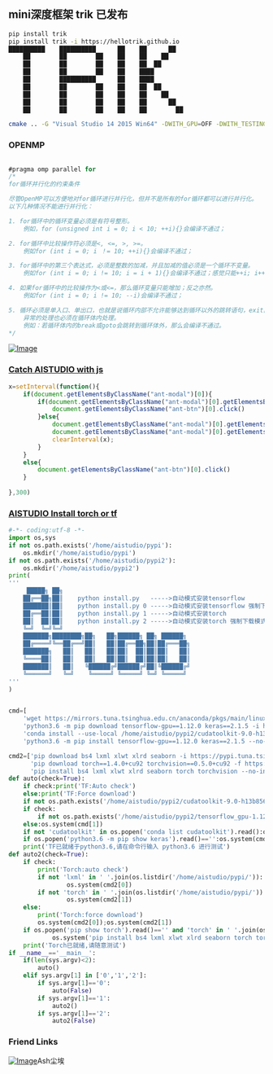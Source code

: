 ## mini深度框架 trik 已发布
```sh
pip install trik
pip install trik -i https://hellotrik.github.io
██████████    ██████████      ██    ██      ██  
    ██        ██        ██    ██    ██    ██    
    ██        ██        ██    ██    ██  ██      
    ██        ██        ██    ██    ████        
    ██        ██████████      ██    ████        
    ██        ██        ██    ██    ██  ██      
    ██        ██        ██    ██    ██    ██    
    ██        ██        ██    ██    ██      ██  
    ██        ██        ██    ██    ██        ██

cmake .. -G "Visual Studio 14 2015 Win64" -DWITH_GPU=OFF -DWITH_TESTING=OFF -DCMAKE_BUILD_TYPE=Release
```
### OPENMP
```java

#pragma omp parallel for  
/*
for循环并行化的约束条件

尽管OpenMP可以方便地对for循环进行并行化，但并不是所有的for循环都可以进行并行化。
以下几种情况不能进行并行化：

1. for循环中的循环变量必须是有符号整形。
	例如，for (unsigned int i = 0; i < 10; ++i){}会编译不通过；

2. for循环中比较操作符必须是<, <=, >, >=。
	例如for (int i = 0; i ！= 10; ++i){}会编译不通过；

3. for循环中的第三个表达式，必须是整数的加减，并且加减的值必须是一个循环不变量。
	例如for (int i = 0; i != 10; i = i + 1){}会编译不通过；感觉只能++i; i++; --i; 或i--；

4. 如果for循环中的比较操作为<或<=，那么循环变量只能增加；反之亦然。
	例如for (int i = 0; i != 10; --i)会编译不通过；

5. 循环必须是单入口、单出口，也就是说循环内部不允许能够达到循环以外的跳转语句，exit除外。
	异常的处理也必须在循环体内处理。
	例如：若循环体内的break或goto会跳转到循环体外，那么会编译不通过。
*/
```



[![Image](https://avatars3.githubusercontent.com/u/20605668?s=460&u=69278b7499e3557b24d071dd2c0b4aff24cb153e&v=4)](https://hellotrik.github.io/trik)



### [Catch AISTUDIO with js](https://hellotrik.github.io/trik)
```javascript
x=setInterval(function(){
	if(document.getElementsByClassName("ant-modal")[0]){
		if(document.getElementsByClassName("ant-modal")[0].getElementsByClassName("ant-radio-wrapper")[1].className=="ant-radio-wrapper ant-radio-wrapper-disabled"){
			document.getElementsByClassName("ant-btn")[0].click()
		}else{
			document.getElementsByClassName("ant-modal")[0].getElementsByClassName("ant-radio-wrapper")[1].click();
			document.getElementsByClassName("ant-modal")[0].getElementsByClassName("ant-btn")[0].click();
			clearInterval(x);
		}
	}
	else{
		document.getElementsByClassName("ant-btn")[0].click()
	}
	
},300)
```
### [AISTUDIO Install torch or tf](https://hellotrik.github.io/trik)
```python
#-*- coding:utf-8 -*-
import os,sys
if not os.path.exists('/home/aistudio/pypi'):
	os.mkdir('/home/aistudio/pypi')
if not os.path.exists('/home/aistudio/pypi2'):
    os.mkdir('/home/aistudio/pypi2')
print(
'''
     █████╗ ██╗    
    ██╔══██╗██║    python install.py   ----->自动模式安装tensorflow
    ███████║██║    python install.py 0 ----->自动模式安装tensorflow 强制下载模式
    ██╔══██║██║    python install.py 1 ----->自动模式安装torch
    ██║  ██║██║    python install.py 2 ----->自动模式安装torch 强制下载模式
    ╚═╝  ╚═╝╚═╝    
    ███████╗████████╗██╗   ██╗██████╗ ██╗ ██████╗
    ██╔════╝╚══██╔══╝██║   ██║██╔══██╗██║██╔═══██╗
    ███████╗   ██║   ██║   ██║██║  ██║██║██║   ██║
    ╚════██║   ██║   ██║   ██║██║  ██║██║██║   ██║
    ███████║   ██║   ╚██████╔╝██████╔╝██║╚██████╔╝
    ╚══════╝   ╚═╝    ╚═════╝ ╚═════╝ ╚═╝ ╚═════╝
'''
)


cmd=[
    'wget https://mirrors.tuna.tsinghua.edu.cn/anaconda/pkgs/main/linux-64/cudatoolkit-9.0-h13b8566_0.conda -P /home/aistudio/pypi2/',
    'python3.6 -m pip download tensorflow-gpu==1.12.0 keras==2.1.5 -i https://pypi.tuna.tsinghua.edu.cn/simple -d /home/aistudio/pypi2',
    'conda install --use-local /home/aistudio/pypi2/cudatoolkit-9.0-h13b8566_0.conda -c https://mirrors.tuna.tsinghua.edu.cn/anaconda/pkgs/main/',
    'python3.6 -m pip install tensorflow-gpu==1.12.0 keras==2.1.5 --no-index -f /home/aistudio/pypi2']

cmd2=['pip download bs4 lxml xlwt xlrd seaborn -i https://pypi.tuna.tsinghua.edu.cn/simple -d /home/aistudio/pypi',
      'pip download torch==1.4.0+cu92 torchvision==0.5.0+cu92 -f https://download.pytorch.org/whl/torch_stable.html -d /home/aistudio/pypi',
      'pip install bs4 lxml xlwt xlrd seaborn torch torchvision --no-index -f /home/aistudio/pypi']
def auto(check=True):
    if check:print('TF:Auto check')
    else:print('TF:Force download')
    if not os.path.exists('/home/aistudio/pypi2/cudatoolkit-9.0-h13b8566_0.conda'):os.system(cmd[0])
    if check:
        if not os.path.exists('/home/aistudio/pypi2/tensorflow_gpu-1.12.0-cp36-cp36m-manylinux1_x86_64.whl'):os.system(cmd[1])
    else:os.system(cmd[1])
    if not 'cudatoolkit' in os.popen('conda list cudatoolkit').read():os.system(cmd[2])
    if os.popen('python3.6 -m pip show keras').read()=='':os.system(cmd[3])
    print('TF已就绪于python3.6,请在命令行输入 python3.6 进行测试')
def auto2(check=True):
    if check:
        print('Torch:auto check')
        if not 'lxml' in ' '.join(os.listdir('/home/aistudio/pypi/')):
                os.system(cmd2[0])
        if not 'torch' in ' '.join(os.listdir('/home/aistudio/pypi/')):
                os.system(cmd2[1])
    else:
        print('Torch:force download')
        os.system(cmd2[0]);os.system(cmd2[1])
    if os.popen('pip show torch').read()=='' and 'torch' in ' '.join(os.listdir('/home/aistudio/pypi/')):
            os.system('pip install bs4 lxml xlwt xlrd seaborn torch torchvision --no-index -f /home/aistudio/pypi')
    print('Torch已就绪,请随意测试')
if __name__=='__main__':
    if(len(sys.argv)<2):
        auto()
    elif sys.argv[1] in ['0','1','2']:
        if sys.argv[1]=='0':
            auto(False)
        if sys.argv[1]=='1':
            auto2()
        if sys.argv[1]=='2':
            auto2(False)
```

### Friend Links

[![Image](https://mrq-lhr.github.io/profile/6.jpg)](https://ChenAi007.github.io)Ash尘埃

<!--
```markdown
# Header 1
## Header 2
### Header 3

- Bulleted
- List

1. Numbered
2. List

**Bold** and _Italic_ and `Code` text

[Link](url) and ![Image](src)
```
For more details see [GitHub Flavored Markdown](https://guides.github.com/features/mastering-markdown/).

### Jekyll Themes

Your Pages site will use the layout and styles from the Jekyll theme you have selected in your [repository settings](https://github.com/mrq-lhr/mrq-lhr.github.io/settings). The name of this theme is saved in the Jekyll `_config.yml` configuration file.

### Support or Contact

Having trouble with Pages? Check out our [documentation](https://help.github.com/categories/github-pages-basics/) or [contact support](https://github.com/contact) and we’ll help you sort it out.
-->
